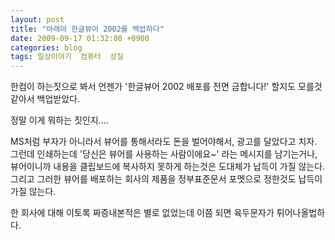 ```yaml
---
layout: post
title: "아래아 한글뷰어 2002를 백업하다"
date: 2009-09-17 01:32:00 +0900
categories: blog
tags: 일상이야기  컴퓨터  성질
---
```


한컴이 하는짓으로 봐서 언젠가 '한글뷰어 2002 배포를 전면 금합니다!' 할지도 모를것 같아서 백업받았다.

정말 이게 뭐하는 짓인지....

MS처럼 부자가 아니라서 뷰어를 통해서라도 돈을 벌어야해서, 광고를 달았다고 치자. 그런데 인쇄하는데 '당신은 뷰어를 사용하는 사람이에요~' 라는 메시지를 남기는거나, 뷰어이니까 내용을 클립보드에 복사하지 못하게 하는것은 도대체가 납득이 가질 않는다. 그리고 그러한 뷰어를 배포하는 회사의 제품을 정부표준문서 포멧으로 정한것도 납득이 가질 않는다.

한 회사에 대해 이토록 짜증내본적은 별로 없었는데 이쯤 되면 육두문자가 튀어나올법하다.

